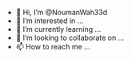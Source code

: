 - 👋 Hi, I’m @NoumanWah33d
- 👀 I’m interested in ...
- 🌱 I’m currently learning ...
- 💞️ I’m looking to collaborate on ...
- 📫 How to reach me ...

<!---
NoumanWah33d/NoumanWah33d is a ✨ special ✨ repository because its `README.md` (this file) appears on your GitHub profile.
You can click the Preview link to take a look at your changes.
--->
